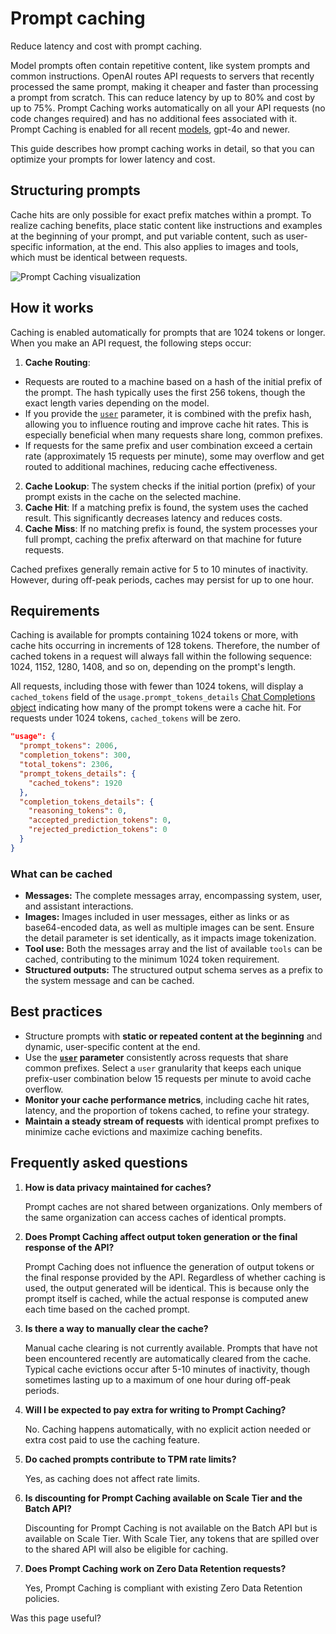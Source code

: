 Prompt caching
==============

Reduce latency and cost with prompt caching.

Model prompts often contain repetitive content, like system prompts and common instructions. OpenAI routes API requests to servers that recently processed the same prompt, making it cheaper and faster than processing a prompt from scratch. This can reduce latency by up to 80% and cost by up to 75%. Prompt Caching works automatically on all your API requests (no code changes required) and has no additional fees associated with it. Prompt Caching is enabled for all recent [models](/docs/models), gpt-4o and newer.

This guide describes how prompt caching works in detail, so that you can optimize your prompts for lower latency and cost.

Structuring prompts
-------------------

Cache hits are only possible for exact prefix matches within a prompt. To realize caching benefits, place static content like instructions and examples at the beginning of your prompt, and put variable content, such as user-specific information, at the end. This also applies to images and tools, which must be identical between requests.

![Prompt Caching visualization](https://openaidevs.retool.com/api/file/8593d9bb-4edb-4eb6-bed9-62bfb98db5ee)

How it works
------------

Caching is enabled automatically for prompts that are 1024 tokens or longer. When you make an API request, the following steps occur:

1.  **Cache Routing**:

*   Requests are routed to a machine based on a hash of the initial prefix of the prompt. The hash typically uses the first 256 tokens, though the exact length varies depending on the model.
*   If you provide the [`user`](/docs/api-reference/responses/create#responses-create-user) parameter, it is combined with the prefix hash, allowing you to influence routing and improve cache hit rates. This is especially beneficial when many requests share long, common prefixes.
*   If requests for the same prefix and user combination exceed a certain rate (approximately 15 requests per minute), some may overflow and get routed to additional machines, reducing cache effectiveness.

2.  **Cache Lookup**: The system checks if the initial portion (prefix) of your prompt exists in the cache on the selected machine.
3.  **Cache Hit**: If a matching prefix is found, the system uses the cached result. This significantly decreases latency and reduces costs.
4.  **Cache Miss**: If no matching prefix is found, the system processes your full prompt, caching the prefix afterward on that machine for future requests.

Cached prefixes generally remain active for 5 to 10 minutes of inactivity. However, during off-peak periods, caches may persist for up to one hour.

Requirements
------------

Caching is available for prompts containing 1024 tokens or more, with cache hits occurring in increments of 128 tokens. Therefore, the number of cached tokens in a request will always fall within the following sequence: 1024, 1152, 1280, 1408, and so on, depending on the prompt's length.

All requests, including those with fewer than 1024 tokens, will display a `cached_tokens` field of the `usage.prompt_tokens_details` [Chat Completions object](/docs/api-reference/chat/object) indicating how many of the prompt tokens were a cache hit. For requests under 1024 tokens, `cached_tokens` will be zero.

```json
"usage": {
  "prompt_tokens": 2006,
  "completion_tokens": 300,
  "total_tokens": 2306,
  "prompt_tokens_details": {
    "cached_tokens": 1920
  },
  "completion_tokens_details": {
    "reasoning_tokens": 0,
    "accepted_prediction_tokens": 0,
    "rejected_prediction_tokens": 0
  }
}
```

### What can be cached

*   **Messages:** The complete messages array, encompassing system, user, and assistant interactions.
*   **Images:** Images included in user messages, either as links or as base64-encoded data, as well as multiple images can be sent. Ensure the detail parameter is set identically, as it impacts image tokenization.
*   **Tool use:** Both the messages array and the list of available `tools` can be cached, contributing to the minimum 1024 token requirement.
*   **Structured outputs:** The structured output schema serves as a prefix to the system message and can be cached.

Best practices
--------------

*   Structure prompts with **static or repeated content at the beginning** and dynamic, user-specific content at the end.
*   Use the **[`user`](/docs/api-reference/responses/create#responses-create-user) parameter** consistently across requests that share common prefixes. Select a `user` granularity that keeps each unique prefix-user combination below 15 requests per minute to avoid cache overflow.
*   **Monitor your cache performance metrics**, including cache hit rates, latency, and the proportion of tokens cached, to refine your strategy.
*   **Maintain a steady stream of requests** with identical prompt prefixes to minimize cache evictions and maximize caching benefits.

Frequently asked questions
--------------------------

1.  **How is data privacy maintained for caches?**
    
    Prompt caches are not shared between organizations. Only members of the same organization can access caches of identical prompts.
    
2.  **Does Prompt Caching affect output token generation or the final response of the API?**
    
    Prompt Caching does not influence the generation of output tokens or the final response provided by the API. Regardless of whether caching is used, the output generated will be identical. This is because only the prompt itself is cached, while the actual response is computed anew each time based on the cached prompt.
    
3.  **Is there a way to manually clear the cache?**
    
    Manual cache clearing is not currently available. Prompts that have not been encountered recently are automatically cleared from the cache. Typical cache evictions occur after 5-10 minutes of inactivity, though sometimes lasting up to a maximum of one hour during off-peak periods.
    
4.  **Will I be expected to pay extra for writing to Prompt Caching?**
    
    No. Caching happens automatically, with no explicit action needed or extra cost paid to use the caching feature.
    
5.  **Do cached prompts contribute to TPM rate limits?**
    
    Yes, as caching does not affect rate limits.
    
6.  **Is discounting for Prompt Caching available on Scale Tier and the Batch API?**
    
    Discounting for Prompt Caching is not available on the Batch API but is available on Scale Tier. With Scale Tier, any tokens that are spilled over to the shared API will also be eligible for caching.
    
7.  **Does Prompt Caching work on Zero Data Retention requests?**
    
    Yes, Prompt Caching is compliant with existing Zero Data Retention policies.
    

Was this page useful?